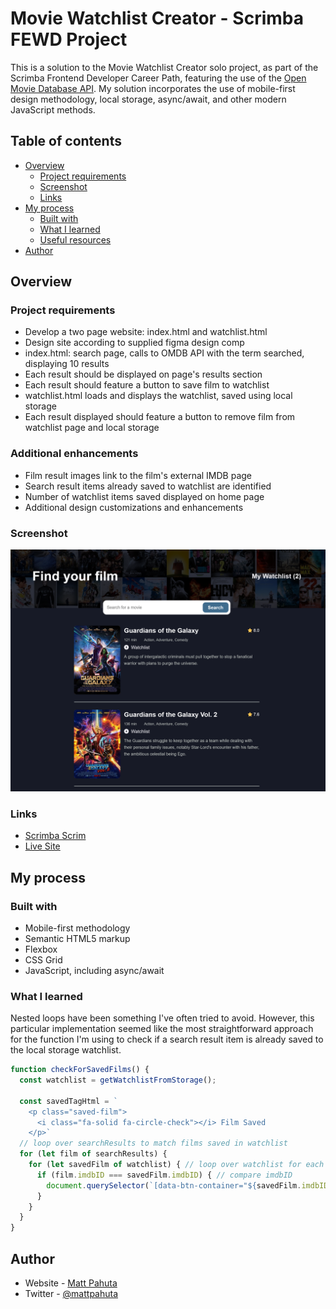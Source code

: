 # Movie Watchlist Creator - Scrimba FEWD Project

This is a solution to the Movie Watchlist Creator solo project, as part of the Scrimba Frontend Developer Career Path, featuring the use of the [Open Movie Database API](https://www.omdbapi.com/). My solution incorporates the use of mobile-first design methodology, local storage, async/await, and other modern JavaScript methods. 

## Table of contents

- [Overview](#overview)
  - [Project requirements](#project-requirements)
  - [Screenshot](#screenshot)
  - [Links](#links)
- [My process](#my-process)
  - [Built with](#built-with)
  - [What I learned](#what-i-learned)
  - [Useful resources](#useful-resources)
- [Author](#author)

## Overview

### Project requirements 

- Develop a two page website: index.html and watchlist.html
- Design site according to supplied figma design comp
- index.html: search page, calls to OMDB API with the term searched, displaying 10 results
- Each result should be displayed on page's results section
- Each result should feature a button to save film to watchlist
- watchlist.html loads and displays the watchlist, saved using local storage
- Each result displayed should feature a button to remove film from watchlist page and local storage

### Additional enhancements

- Film result images link to the film's external IMDB page
- Search result items already saved to watchlist are identified
- Number of watchlist items saved displayed on home page
- Additional design customizations and enhancements

### Screenshot

![](./images/project-ss.jpg)


### Links

- [Scrimba Scrim]()
- [Live Site]()

## My process

### Built with 

- Mobile-first methodology
- Semantic HTML5 markup
- Flexbox
- CSS Grid
- JavaScript, including async/await

### What I learned

Nested loops have been something I've often tried to avoid. However, this particular implementation seemed like the most straightforward approach for the function I'm using to check if a search result item is already saved to the local storage watchlist.

```js
function checkForSavedFilms() {
  const watchlist = getWatchlistFromStorage();

  const savedTagHtml = `
    <p class="saved-film">
      <i class="fa-solid fa-circle-check"></i> Film Saved
    </p>`
  // loop over searchResults to match films saved in watchlist
  for (let film of searchResults) {
    for (let savedFilm of watchlist) { // loop over watchlist for each film
      if (film.imdbID === savedFilm.imdbID) { // compare imdbID
        document.querySelector(`[data-btn-container="${savedFilm.imdbID}"]`).innerHTML = savedTagHtml;
      }
    }
  }
}
```

## Author

- Website - [Matt Pahuta](https://www.mattpahuta.com)
- Twitter - [@mattpahuta](https://www.twitter.com/MattPahuta)
